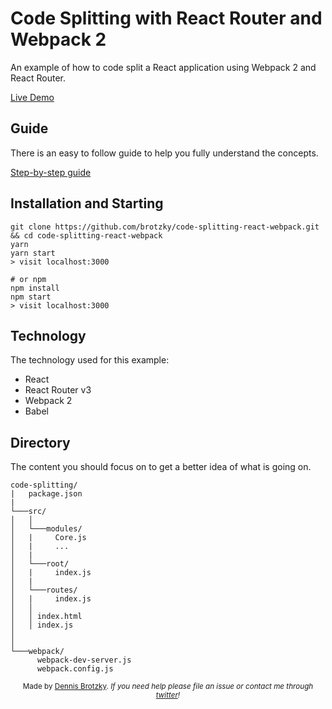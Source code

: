 # Code Splitting with React Router and Webpack 2

An example of how to code split a React application using Webpack 2 and React Router.

[Live Demo](http://brotzky.co/code-splitting/)

## Guide

There is an easy to follow guide to help you fully understand the concepts.

[Step-by-step guide](http://brotzky.co/blog/a-beginners-step-by-step-guide-to-code-splitting-with-webpack-2-and-react-router/)

## Installation and Starting

```
git clone https://github.com/brotzky/code-splitting-react-webpack.git && cd code-splitting-react-webpack
yarn
yarn start
> visit localhost:3000

# or npm
npm install
npm start
> visit localhost:3000
```

## Technology

The technology used for this example:

* React
* React Router v3
* Webpack 2
* Babel


## Directory

The content you should focus on to get a better idea of what is going on.

```
code-splitting/
|   package.json
|
└───src/
│   │
│   └───modules/
│   |     Core.js
│   |     ...
│   |
│   └───root/
│   |     index.js
│   |
│   └───routes/
│   |     index.js
│   │ 
│   │ index.html
│   │ index.js
│   
│   
└───webpack/
      webpack-dev-server.js
      webpack.config.js
```

<div align="center">
  <sub>Made by <a href="https://twitter.com/_brotzky">Dennis Brotzky</a>. <i>If you need help please file an issue or contact me through <a href="https://twitter.com/_brotzky">twitter</a>!</i></sub>
</div>
